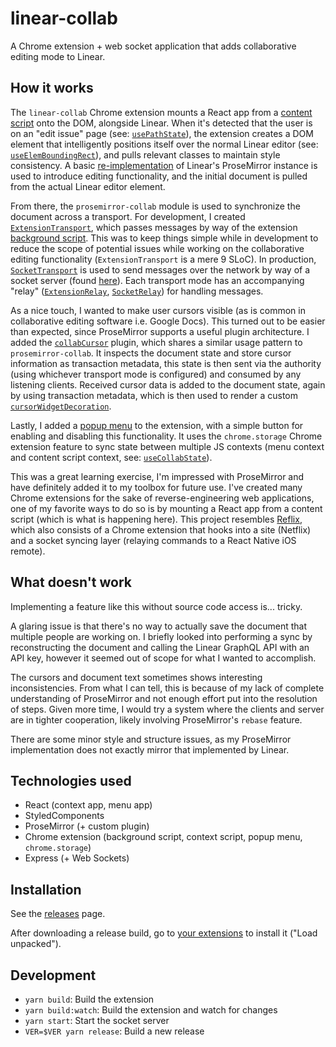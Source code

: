 # linear-collab

A Chrome extension + web socket application that adds collaborative editing mode to Linear.

## How it works

The `linear-collab` Chrome extension mounts a React app from a [content script](./src/content.js) onto the DOM, alongside Linear.
When it's detected that the user is on an "edit issue" page (see: [`usePathState`](./src/hooks/usePathState.js)), the extension creates a DOM element that intelligently positions itself over the normal Linear editor (see: [`useElemBoundingRect`](./src/hooks/useElemBoundingRect.js)), and pulls relevant classes to maintain style consistency.
A basic [re-implementation](./src/prosemirror/Editor.js) of Linear's ProseMirror instance is used to introduce editing functionality, and the initial document is pulled from the actual Linear editor element.

From there, the `prosemirror-collab` module is used to synchronize the document across a transport.
For development, I created [`ExtensionTransport`](./src/prosemirror/ExtensionTransport.js), which passes messages by way of the extension [background script](./src/background.js).
This was to keep things simple while in development to reduce the scope of potential issues while working on the collaborative editing functionality (`ExtensionTransport` is a mere 9 SLoC).
In production, [`SocketTransport`](./src/prosemirror/SocketTransport.js) is used to send messages over the network by way of a socket server (found [here](./src/server.js)).
Each transport mode has an accompanying "relay" ([`ExtensionRelay`](./src/prosemirror/ExtensionRelay.js), [`SocketRelay`](./src/prosemirror/SocketRelay.js)) for handling messages.

As a nice touch, I wanted to make user cursors visible (as is common in collaborative editing software i.e. Google Docs).
This turned out to be easier than expected, since ProseMirror supports a useful plugin architecture.
I added the [`collabCursor`](./src/prosemirror/collabCursor.js) plugin, which shares a similar usage pattern to `prosemirror-collab`.
It inspects the document state and store cursor information as transaction metadata, this state is then sent via the authority (using whichever transport mode is configured) and consumed by any listening clients.
Received cursor data is added to the document state, again by using transaction metadata, which is then used to render a custom [`cursorWidgetDecoration`](./src/prosemirror/cursorWidgetDecoration.js).

Lastly, I added a [popup menu](./src/app-menu/App.js) to the extension, with a simple button for enabling and disabling this functionality.
It uses the `chrome.storage` Chrome extension feature to sync state between multiple JS contexts (menu context and content script context, see: [`useCollabState`](./src/hooks/useCollabState.js)).

This was a great learning exercise, I'm impressed with ProseMirror and have definitely added it to my toolbox for future use.
I've created many Chrome extensions for the sake of reverse-engineering web applications, one of my favorite ways to do so is by mounting a React app from a content script (which is what is happening here).
This project resembles [Reflix](https://github.com/jtormey/reflix), which also consists of a Chrome extension that hooks into a site (Netflix) and a socket syncing layer (relaying commands to a React Native iOS remote).

## What doesn't work

Implementing a feature like this without source code access is... tricky.

A glaring issue is that there's no way to actually save the document that multiple people are working on.
I briefly looked into performing a sync by reconstructing the document and calling the Linear GraphQL API with an API key, however it seemed out of scope for what I wanted to accomplish.

The cursors and document text sometimes shows interesting inconsistencies.
From what I can tell, this is because of my lack of complete understanding of ProseMirror and not enough effort put into the resolution of steps.
Given more time, I would try a system where the clients and server are in tighter cooperation, likely involving ProseMirror's `rebase` feature.

There are some minor style and structure issues, as my ProseMirror implementation does not exactly mirror that implemented by Linear.

## Technologies used

* React (context app, menu app)
* StyledComponents
* ProseMirror (+ custom plugin)
* Chrome extension (background script, context script, popup menu, `chrome.storage`)
* Express (+ Web Sockets)

## Installation

See the [releases](https://github.com/jtormey/linear-collab/releases) page.

After downloading a release build, go to [your extensions](chrome://extensions/) to install it ("Load unpacked").

## Development

* `yarn build`: Build the extension
* `yarn build:watch`: Build the extension and watch for changes
* `yarn start`: Start the socket server
* `VER=$VER yarn release`: Build a new release
